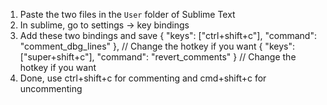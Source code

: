 1. Paste the two files in the `User` folder of Sublime Text
2. In sublime, go to settings -> key bindings
3. Add these two bindings and save
    { "keys": ["ctrl+shift+c"], "command": "comment_dbg_lines" }, // Change the hotkey if you want
    { "keys": ["super+shift+c"], "command": "revert_comments" } // Change the hotkey if you want
5. Done, use ctrl+shift+c for commenting and cmd+shift+c for uncommenting
